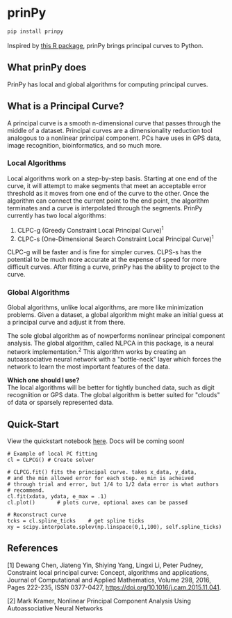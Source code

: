 # prinPy
`pip install prinpy`<br>
<br>
Inspired by [this R package](https://github.com/rcannood/princurve), prinPy brings principal curves to Python. 

## What prinPy does
PrinPy has local and global algorithms for computing principal curves. 

## What is a Principal Curve?
A principal curve is a smooth n-dimensional curve that passes through the middle of a dataset. Principal curves are a dimensionality reduction tool analogous to a nonlinear principal component. PCs have uses in GPS data, image recognition, bioinformatics, and so much more. 

### Local Algorithms
Local algorithms work on a step-by-step basis. Starting at one end of the curve, it will attempt to make segments that meet an acceptable error threshold as it moves from one end of the curve to the other. Once the algorithm can connect the current point to the end point, the algorithm terminates and a curve is interpolated through the segments. PrinPy currently has two local algorithms:

1. CLPC-g (Greedy Constraint Local Principal Curve)<sup>1</sup>
2. CLPC-s (One-Dimensional Search Constraint Local Principal Curve)<sup>1</sup>

CLPC-g will be faster and is fine for simpler curves. CLPS-s has the potential to be much more accurate at the expense of speed for more difficult curves. After fitting a curve, prinPy has the ability to project to the curve.

### Global Algorithms
Global algorithms, unlike local algorithms, are more like minimization problems. Given a dataset, a global algorithm might make an initial guess at a principal curve and adjust it from there. 

The sole global algorithm as of nowperforms nonlinear principal component analysis. The global algorithm, called NLPCA in this package, is a neural network implementation.<sup>2</sup> This algorithm works by creating an autoassociative neural network with a "bottle-neck" layer which forces the network to learn the most important features of the data. 

**Which one should I use?** <br>
The local algorithms will be better for tightly bunched data, such as digit recogniition or GPS data. The global algorithm is better suited for "clouds" of data or sparsely represented data.

## Quick-Start
View the quickstart notebook [here](https://github.com/artusoma/prinPy/blob/master/prinPy%20quickstart.ipynb). Docs will be coming soon!

```
# Example of local PC fitting
cl = CLPCG() # Create solver

# CLPCG.fit() fits the principal curve. takes x_data, y_data,
# and the min allowed error for each step. e_min is acheived 
# through trial and error, but 1/4 to 1/2 data error is what authors
# recommend.
cl.fit(xdata, ydata, e_max = .1) 
cl.plot()       # plots curve, optional axes can be passed

# Reconstruct curve
tcks = cl.spline_ticks    # get spline ticks
xy = scipy.interpolate.splev(np.linspace(0,1,100), self.spline_ticks)
```

## References
\[1\] Dewang Chen, Jiateng Yin, Shiying Yang, Lingxi Li, Peter Pudney,
Constraint local principal curve: Concept, algorithms and applications,
Journal of Computational and Applied Mathematics,
Volume 298,
2016,
Pages 222-235,
ISSN 0377-0427,
https://doi.org/10.1016/j.cam.2015.11.041.

\[2\] Mark Kramer, Nonlinear Principal Component Analysis Using
Autoassociative Neural Networks 
